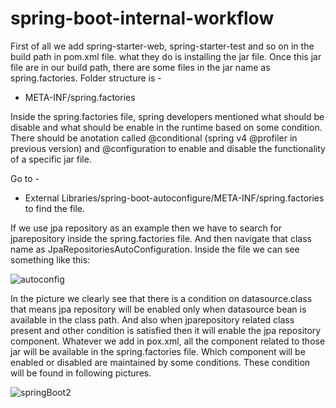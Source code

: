# spring-boot-internal-workflow

First of all we add spring-starter-web, spring-starter-test and so on in the build path in pom.xml file.
what they do is installing the jar file. Once this jar file are in our build path, there
are some files in the jar name as spring.factories. Folder structure is -

* META-INF/spring.factories

Inside the spring.factories file, spring developers mentioned what should be disable and what should be enable in the runtime based on some condition.
There should be anotation called @conditional (spring v4 @profiler in previous version) and @configuration to enable and disable the functionality of a specific jar file.

Go to -
* External Libraries/spring-boot-autoconfigure/META-INF/spring.factories to find the file.

If we use jpa repository as an example then we have to search for jparepository inside the spring.factories file. And then navigate that class name as JpaRepositoriesAutoConfiguration. Inside the file we can see something like this:

![autoconfig](https://user-images.githubusercontent.com/54987617/203246144-98bfbc08-dbe3-476c-81fd-2137ad257277.jpg)


In the picture we clearly see that there is a condition on datasource.class that means jpa repository will be enabled only when datasource bean is available in the class path. And also when jparepository related class present and other condition is satisfied then it will enable the jpa repository component.
Whatever we add in pox.xml, all the component related to those jar will  be available in the spring.factories file.
Which component will be enabled or disabled are maintained by some conditions. These condition will be found in following pictures.

![springBoot2](https://user-images.githubusercontent.com/54987617/203488915-230ebed1-09a2-49d6-a861-742d55ad8002.png)
